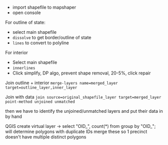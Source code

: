 * import shapefile to mapshaper
* open console

For outline of state:
* select main shapefile
* `dissolve` to get border/outline of state
* `lines` to convert to polyline

For interior
* Select main shapefile
* `innerlines`
* Click simplify, DP algo, prevent shape removal, 20-5%, click repair

Join outline + interior
`merge-layers name=merged_layer target=outline_layer,inner_layer`

Join with data
`join source=original_shapefile_layer target=merged_layer point-method unjoined
unmatched`

then we have to identify the unjoined/unmatched layers and put their data in by
hand


QGIS
create virtual layer -> select "OID_", count(*) from <layer> group by "OID_";
will determine polygons with duplicate IDs
merge these so 1 precinct doesn't have multiple distinct polygons

